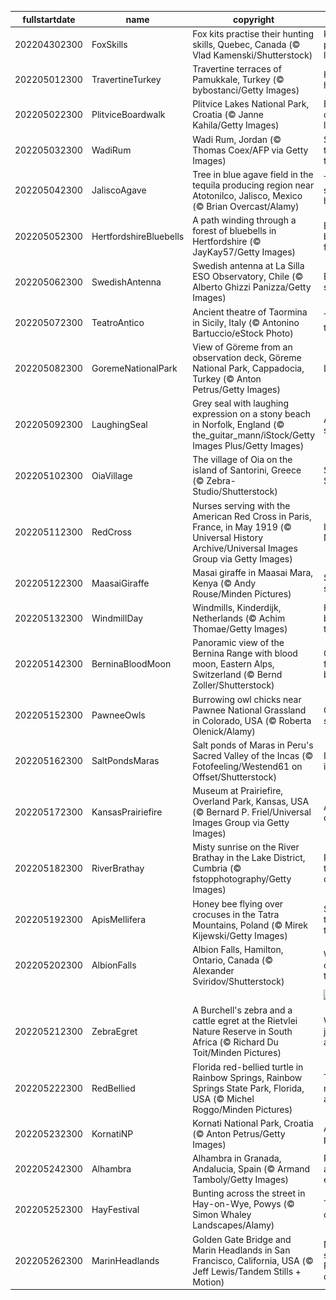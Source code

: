 |fullstartdate|name|copyright|title|image|
|--|--|--|--|--|
202204302300|FoxSkills|Fox kits practise their hunting skills, Quebec, Canada (© Vlad Kamenski/Shutterstock)|Keep practising, little guy|![](/en-GB/2022/05/202204302300FoxSkills.jpg)|
202205012300|TravertineTurkey|Travertine terraces of Pamukkale, Turkey (© bybostanci/Getty Images)|Heavenly hot springs|![](/en-GB/2022/05/202205012300TravertineTurkey.jpg)|
202205022300|PlitviceBoardwalk|Plitvice Lakes National Park, Croatia (© Janne Kahila/Getty Images)|Boardwalk over Balkan lakes|![](/en-GB/2022/05/202205022300PlitviceBoardwalk.jpg)|
202205032300|WadiRum|Wadi Rum, Jordan (© Thomas Coex/AFP via Getty Images)|Sunset on the Valley of the Moon|![](/en-GB/2022/05/202205032300WadiRum.jpg)|
202205042300|JaliscoAgave|Tree in blue agave field in the tequila producing region near Atotonilco, Jalisco, Mexico (© Brian Overcast/Alamy)|This blue succulent has spirit|![](/en-GB/2022/05/202205042300JaliscoAgave.jpg)|
202205052300|HertfordshireBluebells|A path winding through a forest of bluebells in Hertfordshire (© JayKay57/Getty Images)|Bewitched by the fairy flower|![](/en-GB/2022/05/202205052300HertfordshireBluebells.jpg)|
202205062300|SwedishAntenna|Swedish antenna at La Silla ESO Observatory, Chile (© Alberto Ghizzi Panizza/Getty Images)|Eyes on the skies|![](/en-GB/2022/05/202205062300SwedishAntenna.jpg)|
202205072300|TeatroAntico|Ancient theatre of Taormina in Sicily, Italy (© Antonino Bartuccio/eStock Photo)|The play’s the thing|![](/en-GB/2022/05/202205072300TeatroAntico.jpg)|
202205082300|GoremeNationalPark|View of Göreme from an observation deck, Göreme National Park, Cappadocia, Turkey (© Anton Petrus/Getty Images)|Living rock|![](/en-GB/2022/05/202205082300GoremeNationalPark.jpg)|
202205092300|LaughingSeal|Grey seal with laughing expression on a stony beach in Norfolk, England (© the_guitar_mann/iStock/Getty Images Plus/Getty Images)|A seal of smiles|![](/en-GB/2022/05/202205092300LaughingSeal.jpg)|
202205102300|OiaVillage|The village of Oia on the island of Santorini, Greece (© Zebra-Studio/Shutterstock)|Sunset on Santorini|![](/en-GB/2022/05/202205102300OiaVillage.jpg)|
202205112300|RedCross|Nurses serving with the American Red Cross in Paris, France, in May 1919 (© Universal History Archive/Universal Images Group via Getty Images)|International Nurses Day|![](/en-GB/2022/05/202205112300RedCross.jpg)|
202205122300|MaasaiGiraffe|Masai giraffe in Maasai Mara, Kenya (© Andy Rouse/Minden Pictures)|Solo on the savanna|![](/en-GB/2022/05/202205122300MaasaiGiraffe.jpg)|
202205132300|WindmillDay|Windmills, Kinderdijk, Netherlands (© Achim Thomae/Getty Images)|Holding back the tide|![](/en-GB/2022/05/202205132300WindmillDay.jpg)|
202205142300|BerninaBloodMoon|Panoramic view of the Bernina Range with blood moon, Eastern Alps, Switzerland (© Bernd Zoller/Shutterstock)|Get ready for the blood moon|![](/en-GB/2022/05/202205142300BerninaBloodMoon.jpg)|
202205152300|PawneeOwls|Burrowing owl chicks near Pawnee National Grassland in Colorado, USA (© Roberta Olenick/Alamy)|Owl be seeing you|![](/en-GB/2022/05/202205152300PawneeOwls.jpg)|
202205162300|SaltPondsMaras|Salt ponds of Maras in Peru's Sacred Valley of the Incas (© Fotofeeling/Westend61 on Offset/Shutterstock)|Incan ingenuity|![](/en-GB/2022/05/202205162300SaltPondsMaras.jpg)|
202205172300|KansasPrairiefire|Museum at Prairiefire, Overland Park, Kansas, USA (© Bernard P. Friel/Universal Images Group via Getty Images)|Ablaze with colour|![](/en-GB/2022/05/202205172300KansasPrairiefire.jpg)|
202205182300|RiverBrathay|Misty sunrise on the River Brathay in the Lake District, Cumbria (© fstopphotography/Getty Images)|Reflecting the beauty of the Lakes|![](/en-GB/2022/05/202205182300RiverBrathay.jpg)|
202205192300|ApisMellifera|Honey bee flying over crocuses in the Tatra Mountains, Poland (© Mirek Kijewski/Getty Images)|Something to ‘bee’ thankful for|![](/en-GB/2022/05/202205192300ApisMellifera.jpg)|
202205202300|AlbionFalls|Albion Falls, Hamilton, Ontario, Canada (© Alexander Sviridov/Shutterstock)|Waterfall capital of the world?|![](/en-GB/2022/05/202205202300AlbionFalls.jpg)|
||||![](/en-GB/2022/05/.jpg)|
202205212300|ZebraEgret|A Burchell's zebra and a cattle egret at the Rietvlei Nature Reserve in South Africa (© Richard Du Toit/Minden Pictures)|We can all just get along|![](/en-GB/2022/05/202205212300ZebraEgret.jpg)|
202205222300|RedBellied|Florida red-bellied turtle in Rainbow Springs, Rainbow Springs State Park, Florida, USA (© Michel Roggo/Minden Pictures)|Turtle-y nice day for a swim|![](/en-GB/2022/05/202205222300RedBellied.jpg)|
202205232300|KornatiNP|Kornati National Park, Croatia (© Anton Petrus/Getty Images)|An island park|![](/en-GB/2022/05/202205232300KornatiNP.jpg)|
202205242300|Alhambra|Alhambra in Granada, Andalucia, Spain (© Armand Tamboly/Getty Images)|Pearl among the emeralds|![](/en-GB/2022/05/202205242300Alhambra.jpg)|
202205252300|HayFestival|Bunting across the street in Hay-on-Wye, Powys (© Simon Whaley Landscapes/Alamy)|The Town of Books|![](/en-GB/2022/05/202205252300HayFestival.jpg)|
202205262300|MarinHeadlands|Golden Gate Bridge and Marin Headlands in San Francisco, California, USA (© Jeff Lewis/Tandem Stills + Motion)|Nothing says ‘San Francisco’ quite like...|![](/en-GB/2022/05/202205262300MarinHeadlands.jpg)|
